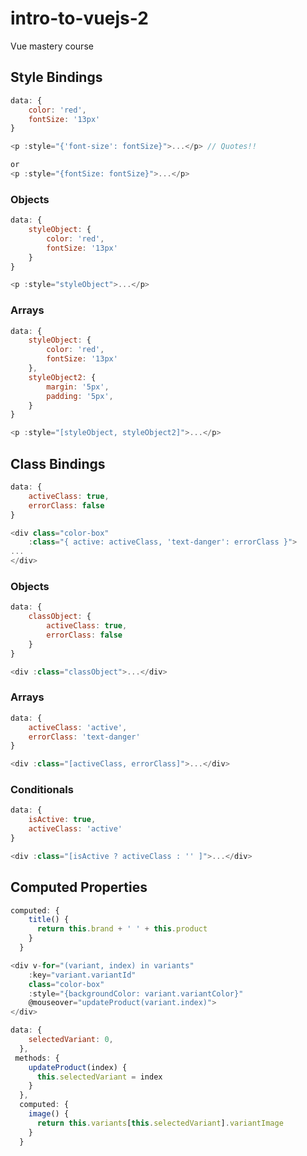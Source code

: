 # intro-to-vuejs-2
Vue mastery course

## Style Bindings

```js
data: {
    color: 'red',
    fontSize: '13px'
}

<p :style="{'font-size': fontSize}">...</p> // Quotes!!

or 
<p :style="{fontSize: fontSize}">...</p>
```

### Objects

```js
data: {
    styleObject: {
        color: 'red',
        fontSize: '13px'
    }
}

<p :style="styleObject">...</p>
```

### Arrays

```js
data: {
    styleObject: {
        color: 'red',
        fontSize: '13px'
    },
    styleObject2: {
        margin: '5px',
        padding: '5px',
    }
}

<p :style="[styleObject, styleObject2]">...</p>
```

## Class Bindings

```js
data: {
    activeClass: true,
    errorClass: false
}

<div class="color-box"
    :class="{ active: activeClass, 'text-danger': errorClass }">
...
</div>
```

### Objects

```js
data: {
    classObject: {
        activeClass: true,
        errorClass: false
    }
}

<div :class="classObject">...</div>
```

### Arrays

```js
data: {
    activeClass: 'active',
    errorClass: 'text-danger'
}

<div :class="[activeClass, errorClass]">...</div>
```


### Conditionals

```js
data: {
    isActive: true,
    activeClass: 'active'
}

<div :class="[isActive ? activeClass : '' ]">...</div>
```

## Computed Properties

```js
computed: {
    title() {
      return this.brand + ' ' + this.product
    }
  }
```

```js
<div v-for="(variant, index) in variants" 
    :key="variant.variantId" 
    class="color-box"
    :style="{backgroundColor: variant.variantColor}"
    @mouseover="updateProduct(variant.index)">
</div>

data: {
    selectedVariant: 0,
  },
 methods: {
    updateProduct(index) {
      this.selectedVariant = index
    }
  },
  computed: {
    image() {
      return this.variants[this.selectedVariant].variantImage
    }
  }
  ```
